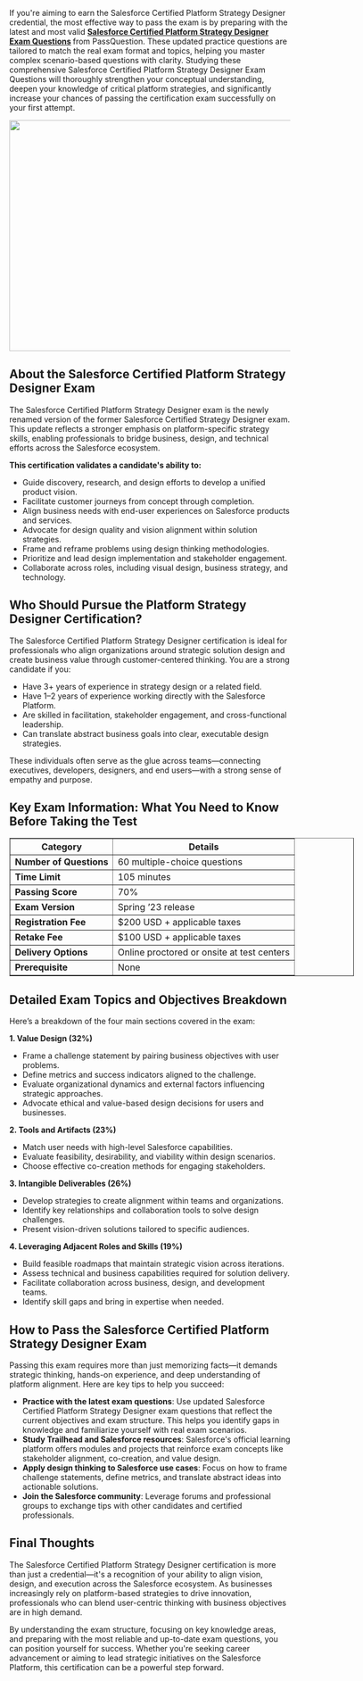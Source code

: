 <p>If you&#39;re aiming to earn the Salesforce Certified Platform Strategy Designer credential, the most effective way to pass the exam is by preparing with the latest and most valid <strong><a href="https://www.passquestion.com/salesforce-certified-platform-strategy-designer.html">Salesforce Certified Platform Strategy Designer Exam Questions</a>&nbsp;</strong>from PassQuestion. These updated practice questions are tailored to match the real exam format and topics, helping you master complex scenario-based questions with clarity. Studying these comprehensive Salesforce Certified Platform Strategy Designer Exam Questions will thoroughly strengthen your conceptual understanding, deepen your knowledge of critical platform strategies, and significantly increase your chances of passing the certification exam successfully on your first attempt.</p>

<p><img alt="" src="https://www.passquestion.com/uploads/pqcom/images/20250726/b50e7b07fc1587f31236726d149ee088.png" style="height:414px; width:618px" /></p>

<h2><strong>About the Salesforce Certified Platform Strategy Designer Exam</strong></h2>

<p>The Salesforce Certified Platform Strategy Designer exam is the newly renamed version of the former Salesforce Certified Strategy Designer exam. This update reflects a stronger emphasis on platform-specific strategy skills, enabling professionals to bridge business, design, and technical efforts across the Salesforce ecosystem.</p>

<p><strong>This certification validates a candidate&#39;s ability to:</strong></p>

<ul>
	<li>Guide discovery, research, and design efforts to develop a unified product vision.</li>
	<li>Facilitate customer journeys from concept through completion.</li>
	<li>Align business needs with end-user experiences on Salesforce products and services.</li>
	<li>Advocate for design quality and vision alignment within solution strategies.</li>
	<li>Frame and reframe problems using design thinking methodologies.</li>
	<li>Prioritize and lead design implementation and stakeholder engagement.</li>
	<li>Collaborate across roles, including visual design, business strategy, and technology.</li>
</ul>

<h2><strong>Who Should Pursue the Platform Strategy Designer Certification?</strong></h2>

<p>The Salesforce Certified Platform Strategy Designer certification is ideal for professionals who align organizations around strategic solution design and create business value through customer-centered thinking. You are a strong candidate if you:</p>

<ul>
	<li>Have 3+ years of experience in strategy design or a related field.</li>
	<li>Have 1&ndash;2 years of experience working directly with the Salesforce Platform.</li>
	<li>Are skilled in facilitation, stakeholder engagement, and cross-functional leadership.</li>
	<li>Can translate abstract business goals into clear, executable design strategies.</li>
</ul>

<p>These individuals often serve as the glue across teams&mdash;connecting executives, developers, designers, and end users&mdash;with a strong sense of empathy and purpose.</p>

<h2><strong>Key Exam Information: What You Need to Know Before Taking the Test</strong></h2>

<table border="1" style="width:618px">
	<thead>
		<tr>
			<th><strong>Category</strong></th>
			<th><strong>Details</strong></th>
		</tr>
	</thead>
	<tbody>
		<tr>
			<td><strong>Number of Questions</strong></td>
			<td>60 multiple-choice questions</td>
		</tr>
		<tr>
			<td><strong>Time Limit</strong></td>
			<td>105 minutes</td>
		</tr>
		<tr>
			<td><strong>Passing Score</strong></td>
			<td>70%</td>
		</tr>
		<tr>
			<td><strong>Exam Version</strong></td>
			<td>Spring &rsquo;23 release</td>
		</tr>
		<tr>
			<td><strong>Registration Fee</strong></td>
			<td>$200 USD + applicable taxes</td>
		</tr>
		<tr>
			<td><strong>Retake Fee</strong></td>
			<td>$100 USD + applicable taxes</td>
		</tr>
		<tr>
			<td><strong>Delivery Options</strong></td>
			<td>Online proctored or onsite at test centers</td>
		</tr>
		<tr>
			<td><strong>Prerequisite</strong></td>
			<td>None</td>
		</tr>
	</tbody>
</table>

<h2><strong>Detailed Exam Topics and Objectives Breakdown</strong></h2>

<p>Here&rsquo;s a breakdown of the four main sections covered in the exam:</p>

<p><strong>1. Value Design (32%)</strong></p>

<ul>
	<li>Frame a challenge statement by pairing business objectives with user problems.</li>
	<li>Define metrics and success indicators aligned to the challenge.</li>
	<li>Evaluate organizational dynamics and external factors influencing strategic approaches.</li>
	<li>Advocate ethical and value-based design decisions for users and businesses.</li>
</ul>

<p><strong>2. Tools and Artifacts (23%)</strong></p>

<ul>
	<li>Match user needs with high-level Salesforce capabilities.</li>
	<li>Evaluate feasibility, desirability, and viability within design scenarios.</li>
	<li>Choose effective co-creation methods for engaging stakeholders.</li>
</ul>

<p><strong>3. Intangible Deliverables (26%)</strong></p>

<ul>
	<li>Develop strategies to create alignment within teams and organizations.</li>
	<li>Identify key relationships and collaboration tools to solve design challenges.</li>
	<li>Present vision-driven solutions tailored to specific audiences.</li>
</ul>

<p><strong>4. Leveraging Adjacent Roles and Skills (19%)</strong></p>

<ul>
	<li>Build feasible roadmaps that maintain strategic vision across iterations.</li>
	<li>Assess technical and business capabilities required for solution delivery.</li>
	<li>Facilitate collaboration across business, design, and development teams.</li>
	<li>Identify skill gaps and bring in expertise when needed.</li>
</ul>

<h2><strong>How to Pass the Salesforce Certified Platform Strategy Designer Exam</strong></h2>

<p>Passing this exam requires more than just memorizing facts&mdash;it demands strategic thinking, hands-on experience, and deep understanding of platform alignment. Here are key tips to help you succeed:</p>

<ul>
	<li><strong>Practice with the latest exam questions</strong>: Use updated Salesforce Certified Platform Strategy Designer exam questions&nbsp;that reflect the current objectives and exam structure. This helps you identify gaps in knowledge and familiarize yourself with real exam scenarios.</li>
	<li><strong>Study Trailhead and Salesforce resources</strong>: Salesforce&#39;s official learning platform offers modules and projects that reinforce exam concepts like stakeholder alignment, co-creation, and value design.</li>
	<li><strong>Apply design thinking to Salesforce use cases</strong>: Focus on how to frame challenge statements, define metrics, and translate abstract ideas into actionable solutions.</li>
	<li><strong>Join the Salesforce community</strong>: Leverage forums and professional groups to exchange tips with other candidates and certified professionals.</li>
</ul>

<h2><strong>Final Thoughts</strong></h2>

<p>The Salesforce Certified Platform Strategy Designer certification is more than just a credential&mdash;it&#39;s a recognition of your ability to align vision, design, and execution across the Salesforce ecosystem. As businesses increasingly rely on platform-based strategies to drive innovation, professionals who can blend user-centric thinking with business objectives are in high demand.</p>

<p>By understanding the exam structure, focusing on key knowledge areas, and preparing with the most reliable and up-to-date exam questions, you can position yourself for success. Whether you&#39;re seeking career advancement or aiming to lead strategic initiatives on the Salesforce Platform, this certification can be a powerful step forward.</p>

<p><!-- notionvc: 4016f42c-81b7-435f-9c93-88f658082255 --></p>
